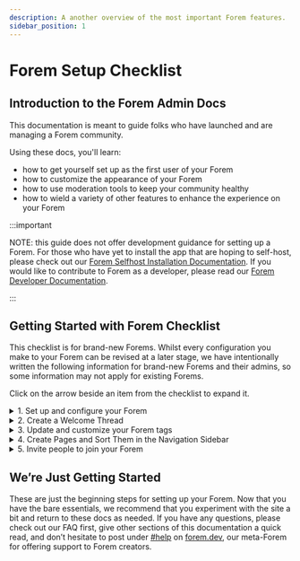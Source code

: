 ```yaml
---
description: A another overview of the most important Forem features.
sidebar_position: 1
---
```


# Forem Setup Checklist

## Introduction to the Forem Admin Docs

This documentation is meant to guide folks who have launched and are managing a Forem community.

Using these docs, you'll learn:

- how to get yourself set up as the first user of your Forem
- how to customize the appearance of your Forem
- how to use moderation tools to keep your community healthy
- how to wield a variety of other features to enhance the experience on your Forem

:::important

NOTE: this guide does not offer development guidance for setting up a Forem. For those who have yet to install the app that are hoping to self-host, please check out our [Forem Selfhost Installation Documentation](https://github.com/forem/selfhost-devel). If you would like to contribute to Forem as a developer, please read our [Forem Developer Documentation](https://docs.forem.com/).

:::

## Getting Started with Forem Checklist

This checklist is for brand-new Forems. Whilst every configuration you make to your Forem can be revised at a later stage, we have intentionally written the following information for brand-new Forems and their admins, so some information may not apply for existing Forems.

Click on the arrow beside an item from the checklist to expand it.

<details>
<summary>1. Set up and configure your Forem</summary>

### 1. Set up and configure your Forem

[Upon installing your Forem, you will be prompted to join it.](/docs/_getting-started/first_user_registration) As the first user, you will be given **Super Admin** privileges which will allow you to configure your Forem. [Click here for more information about different user roles.](/docs/_forem-basics/user_roles/)

Navigate to your **Admin Portal** by appending `/admin` to the homepage URL of your Forem (e.g. **dev.to/admin**) or selecting **Admin** from the dropdown menu under your profile image at the top-right of your screen.

![Accessing Admin Portal from dropdown menu under profile image](https://raw.githubusercontent.com/forem/admin-docs/main/static/img/firstDropdownAdmin.png)

You will see the **Admin Navigation** sidebar menu on the left side of the **Forem Admin landing page**. This is where you will find all your Forem Admin tools and features.

Navigate to `/admin/customization/config` using the **Admin Navigation** menu.

![Get Started Config](https://raw.githubusercontent.com/forem/admin-docs/main/static/img/firstConfig.png)

Once in **Config**, you will see a list of options for things that you can set up. For your initial configuration, you will need to complete the fields under **Get Started**:

- Community name
- Community description
- Suggested tags
- Suggested users

  ![Get Started Config filled out](https://raw.githubusercontent.com/forem/admin-docs/main/static/img/firstConfigFilled.png)

Until these fields are completed, you will see a notification pinned to the top of your screen in any view of your Forem.

![Get Started Config completed](https://raw.githubusercontent.com/forem/admin-docs/main/static/img/firstConfigUpdated.png)

Once you’ve completed the initial config settings, we recommend you navigate down the page to

- [Community Content](/docs/_advanced-customization/config/community-content)
- [Images](/docs/_advanced-customization/config/images)
- [User Experience and Brand](/docs/_advanced-customization/config/user-experience-and-brand)

These three sections will allow you to set up the bulk of your design options, like choosing your logo, primary brand color, community name, etc. Clicking each link will take you to the relevant page in these docs, to continue to complete your customization process.

</details>

<details>
<summary>2. Create a Welcome Thread</summary>

### 2. Create a Welcome Thread

We always recommend that Forem admins set up a **Welcome Thread** early on. The thread acts as a gathering point for new members of your community to meet each other, introduce themselves, and ask questions when first logging onto your Forem.

You can either set up a Welcome Thread just once and use it to welcome all folks who join your Forem, or you can regularly create new welcome threads to greet new members in batches. It’s up to you!

The "official" Welcome Thread is always the most recent post published under the #welcome tag by the Site Staff User. Your Site Staff User is set to your [First User](https://forem-admin.netlify.app/docs/_getting-started/first_user_registration) by default but can be changed at any time by adjusting the **Staff User ID** under **Community Content** in `/admin/customization/config`.

To create your Welcome Thread, ensure you’re logged into the account that is set as Site Staff User. From the homepage of your Forem, click the **Create Post** button in the top right-hand corner. You can say anything you want in the Welcome Thread, as long as you include the #welcome tag.

![Include the #welcome tag on your welcome post](https://raw.githubusercontent.com/forem/admin-docs/main/static/img/welcomeTag.png)

**Tip: the most recent post with a cover image will show at the top of the feed until another post with a cover image is published, no matter how many posts are published after it without cover images. Use a cover image on your Welcome Thread for the best new user experience.**

Now, if you append `/welcome` to your Forem’s URL, you should navigate straight to the Welcome Thread. For inspiration, here’s what [Promoso’s welcome thread](https://community.promoso.io/welcome) looks like.

</details>

<details>
<summary>3. Update and customize your Forem tags</summary>

### 3. Update and Customize Your Forem Tags

Any user on your Forem is able to create a tag by including it on their post and saving the article. The difference between these tags and those you create as Forem admin is that organically-created tags are the most basic version with no custom options enabled.

As a Forem admin, you can create tags directly from the Admin Portal. Navigate to `/admin/content_manager/tags`

![Tag Manager](https://raw.githubusercontent.com/forem/admin-docs/main/static/img/tagManager.png)

From here you can manage and edit your tags, as well as create new ones. Click the **Make a Tag** button in the right-hand corner.

![New Tag form](https://raw.githubusercontent.com/forem/admin-docs/main/static/img/tagNew.png)

You’ll be presented with a number of options to customize your tag. Most importantly, selecting **Supported** will recommend this tag to users via predictive text when they are adding tags to their posts.

![Tags are unsupported by default](https://raw.githubusercontent.com/forem/admin-docs/main/static/img/tagSupportedFalse.png)

![Supported tags are recommended to users when adding tags to their posts](https://raw.githubusercontent.com/forem/admin-docs/main/static/img/tagSupportedTrue.png)

Once you’ve created a handful of tags, you can pin them to the right-hand side of your homepage by navigating to **Tags** in `/admin/customization/config`. You should see an option to add **Sidebar tags** — these tags will appear in the order which you designate, top-to-bottom.

![Configure Sidebar tags](https://raw.githubusercontent.com/forem/admin-docs/main/static/img/tagConfig.png)

</details>

<details>
<summary>4. Create Pages and Sort Them in the Navigation Sidebar</summary>

### 4. Create Pages and Sort Them in the Navigation Sidebar

Navigate to `/admin/customization/pages` to create and modify pages.

![Page Manager](https://raw.githubusercontent.com/forem/admin-docs/main/static/img/pageManager.png)

Notice that beneath the **Override defaults** section there are a number of pages that come default with Forem. If you modify these pages, they will no longer be updated with newer Forem versions.

You can add pages by clicking **New page** in the top right-hand corner. This is particularly useful for creating custom pages like an _About_ page, a _Contact_ page, or any number of authoritative pages.

![New Page form](https://raw.githubusercontent.com/forem/admin-docs/main/static/img/pageNew.png)

Once you’ve created your pages, go to `/admin/customization/navigation_links` to add left-hand sidebar links on your homepage that will help folks discover these pages.

![Navigation Links](https://raw.githubusercontent.com/forem/admin-docs/main/static/img/navigationLinks.png)

Click **Add Navigation Link** and follow the prompts to create your nav links for your pages.

![New Navigation Link modal](https://raw.githubusercontent.com/forem/admin-docs/main/static/img/navigationAdd.png)

Once you’ve created all the Navigation Links, you can edit each one to customize their position in the list, starting with 0.

![Edit Navigation Link modal](https://raw.githubusercontent.com/forem/admin-docs/main/static/img/navigationEdit.png)

</details>

<details>
<summary>5. Invite people to join your Forem</summary>

### 5. Invite People to Join Your Forem

Navigate to **Authentication** in `/admin/customization/config` and choose your specific authentication options.

If you want your community to only allow people to join if you manually invite them, keep **Invite-only mode** checked. If you choose this option, you’ll need to navigate to `https://dev.to/admin/invitations` and click “New” (which should appear as a tab also near the top of the page beside “Invitations”). From here, you’ll be able to invite new members to join your Forem.

If you choose to make your community **Open Registration** via email and other registration options, you’ll be prompted to set up each registration option.

</details>

## We’re Just Getting Started

These are just the beginning steps for setting up your Forem. Now that you have the bare essentials, we recommend that you experiment with the site a bit and return to these docs as needed. If you have any questions, please check out our FAQ first, give other sections of this documentation a quick read, and don’t hesitate to post under [#help](https://forem.dev/t/help) on [forem.dev](https://forem.dev/), our meta-Forem for offering support to Forem creators.
